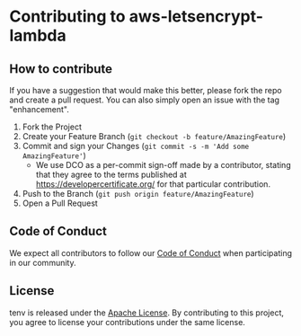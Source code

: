 # Contributing to aws-letsencrypt-lambda

## How to contribute

If you have a suggestion that would make this better, please fork the repo and create a pull request. You can also simply open an issue with the tag "enhancement".

1. Fork the Project
2. Create your Feature Branch (`git checkout -b feature/AmazingFeature`)
3. Commit and sign your Changes (`git commit -s -m 'Add some AmazingFeature'`)
    - We use DCO as a per-commit sign-off made by a contributor, stating that they agree to the terms published at https://developercertificate.org/ for that particular contribution.
4. Push to the Branch (`git push origin feature/AmazingFeature`)
5. Open a Pull Request

## Code of Conduct

We expect all contributors to follow our [Code of Conduct](CODE_OF_CONDUCT.md) when participating in our community.

## License

tenv is released under the [Apache License](LICENSE). By contributing to this project, you agree to license your contributions under the same license.
